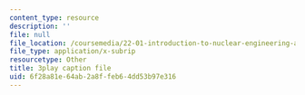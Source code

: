 ```yaml
---
content_type: resource
description: ''
file: null
file_location: /coursemedia/22-01-introduction-to-nuclear-engineering-and-ionizing-radiation-fall-2016/6f28a81e64ab2a8ffeb64dd53b97e316_i3CzkU4Ft9U.srt
file_type: application/x-subrip
resourcetype: Other
title: 3play caption file
uid: 6f28a81e-64ab-2a8f-feb6-4dd53b97e316
---
```

